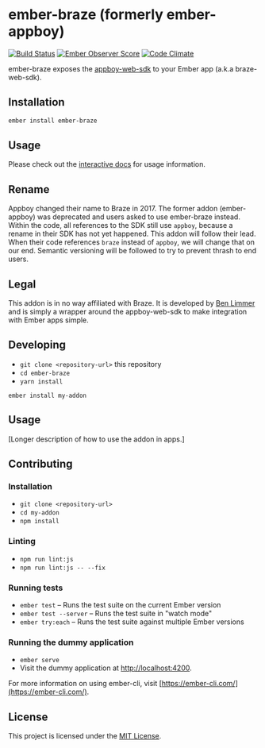 # ember-braze (formerly ember-appboy)
[![Build Status](https://travis-ci.org/blimmer/ember-braze.svg?branch=master)](https://travis-ci.org/blimmer/ember-braze)
[![Ember Observer Score](https://emberobserver.com/badges/ember-braze.svg)](https://emberobserver.com/addons/ember-braze)
[![Code Climate](https://codeclimate.com/github/blimmer/ember-braze/badges/gpa.svg)](https://codeclimate.com/github/blimmer/ember-braze)

ember-braze exposes the [appboy-web-sdk](https://github.com/Appboy/appboy-web-sdk)
to your Ember app (a.k.a braze-web-sdk).

Installation
------------------------------------------------------------------------------

```bash
ember install ember-braze
```

## Usage
Please check out the [interactive docs](https://blimmer.github.io/ember-braze)
for usage information.

## Rename
Appboy changed their name to Braze in 2017. The former addon (ember-appboy)
was deprecated and users asked to use ember-braze instead. Within the code,
all references to the SDK still use `appboy`, because a rename in their SDK
has not yet happened. This addon will follow their lead. When their code
references `braze` instead of `appboy`, we will change that on our end. Semantic
versioning will be followed to try to prevent thrash to end users.

## Legal
This addon is in no way affiliated with Braze. It is developed by
[Ben Limmer](https://benlimmer.com) and is simply a wrapper around the
appboy-web-sdk to make integration with Ember apps simple.

## Developing

* `git clone <repository-url>` this repository
* `cd ember-braze`
* `yarn install`
```
ember install my-addon
```


Usage
------------------------------------------------------------------------------

[Longer description of how to use the addon in apps.]


Contributing
------------------------------------------------------------------------------

### Installation

* `git clone <repository-url>`
* `cd my-addon`
* `npm install`

### Linting

* `npm run lint:js`
* `npm run lint:js -- --fix`

### Running tests

* `ember test` – Runs the test suite on the current Ember version
* `ember test --server` – Runs the test suite in "watch mode"
* `ember try:each` – Runs the test suite against multiple Ember versions

### Running the dummy application

* `ember serve`
* Visit the dummy application at [http://localhost:4200](http://localhost:4200).

For more information on using ember-cli, visit [https://ember-cli.com/](https://ember-cli.com/).

License
------------------------------------------------------------------------------

This project is licensed under the [MIT License](LICENSE.md).
